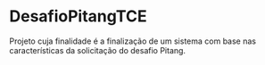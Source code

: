 # DesafioPitangTCE
Projeto cuja finalidade é a finalização de um sistema com base nas características da solicitação do desafio Pitang.
